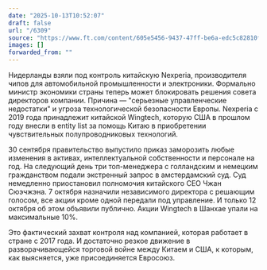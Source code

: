 ```yaml
---
date: "2025-10-13T10:52:07"
draft: false
url: "/6309"
source: "https://www.ft.com/content/605e5456-9437-47ff-be6a-edc5c82810f2"
images: []
forwarded_from: ""
---
```


Нидерланды взяли под контроль китайскую Nexperia, производителя чипов для автомобильной промышленности и электроники. Формально министр экономики страны теперь может блокировать решения совета директоров компании. Причина — "серьезные управленческие недостатки" и угроза технологической безопасности Европы. Nexperia с 2019 года принадлежит китайской Wingtech, которую США в прошлом году внесли в entity list за помощь Китаю в приобретении чувствительных полупроводниковых технологий.

30 сентября правительство выпустило приказ заморозить любые изменения в активах, интеллектуальной собственности и персонале на год. На следующий день три топ-менеджера с голландским и немецким гражданством подали экстренный запрос в амстердамский суд. Суд немедленно приостановил полномочия китайского CEO Чжан Сюэчжэна. 7 октября назначили независимого директора с решающим голосом, все акции кроме одной передали под управление. И только 12 октября об этом объявили публично. Акции Wingtech в Шанхае упали на максимальные 10%.

Это фактический захват контроля над компанией, которая работает в стране с 2017 года. И достаточно резкое движение в разворачивающейся торговой войне между Китаем и США, к которым, как выясняется, уже присоединяется Евросоюз.
